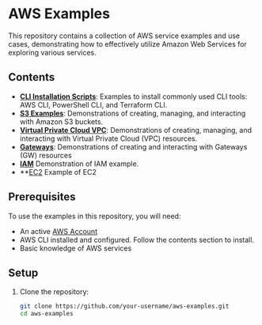 # AWS Examples

This repository contains a collection of AWS service examples and use cases, demonstrating how to effectively utilize Amazon Web Services for exploring various services.

## Contents

- **[CLI Installation Scripts](https://github.com/HrithikSawant/aws-examples/blob/main/bin/README.md)**: Examples to install commonly used CLI tools: AWS CLI, PowerShell CLI, and Terraform CLI.
- **[S3 Examples](https://github.com/HrithikSawant/aws-examples/blob/main/s3/README.md)**: Demonstrations of creating, managing, and interacting with Amazon S3 buckets.
- **[Virtual Private Cloud VPC](https://github.com/HrithikSawant/aws-examples/blob/main/vpc/README.md)**: Demonstrations of creating, managing, and interacting with Virtual Private Cloud (VPC) resources.
- **[Gateways](https://github.com/HrithikSawant/aws-examples/blob/main/gw/README.md)**: Demonstrations of creating and interacting with Gateways (GW) resources
- **[IAM](https://github.com/HrithikSawant/aws-examples/blob/main/iam/polp/README.md)**
Demonstration of IAM example.
- **[EC2](https://github.com/HrithikSawant/aws-examples/blob/main/ec2/README.md) Example of EC2

## Prerequisites

To use the examples in this repository, you will need:

- An active [AWS Account](https://aws.amazon.com/)
- AWS CLI installed and configured. Follow the contents section to install.
- Basic knowledge of AWS services

## Setup

1. Clone the repository:
   ```bash
   git clone https://github.com/your-username/aws-examples.git
   cd aws-examples
    ```